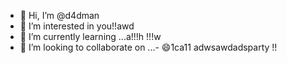 - 👋 Hi, I’m @d4dman
- 👀 I’m interested in you!!awd
- 🌱 I’m currently learning ...a!!!h !!!w
- 💞️ I’m looking to collaborate on ...- 😄1ca11
adwsawdadsparty  !!
<!--- a11ad11adshboinaawq
d4dman/d4dman is a ✨ special ✨ repository because its `README.md` (this filge) appears on your GitHub profile.adwaaa
You can click the Preview link to take a look at your changes.ss
--->
